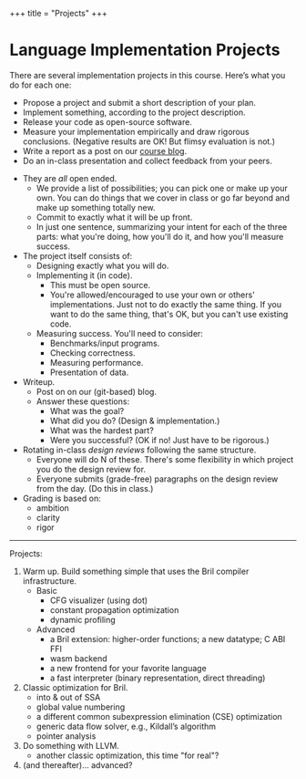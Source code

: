 +++
title = "Projects"
+++
# Language Implementation Projects

There are several implementation projects in this course.
Here’s what you do for each one:

* Propose a project and submit a short description of your plan.
* Implement something, according to the project description.
* Release your code as open-source software.
* Measure your implementation empirically and draw rigorous conclusions. (Negative results are OK! But flimsy evaluation is not.)
* Write a report as a post on our [course blog][blog].
* Do an in-class presentation and collect feedback from your peers.

[blog]: @/blog/_index.md

- They are *all* open ended.
    - We provide a list of possibilities; you can pick one or make up your own. You can do things that we cover in class or go far beyond and make up something totally new.
    - Commit to exactly what it will be up front.
    - In just one sentence, summarizing your intent for each of the three parts: what you're doing, how you'll do it, and how you'll measure success.
- The project itself consists of:
    - Designing exactly what you will do.
    - Implementing it (in code).
        - This must be open source.
        - You're allowed/encouraged to use your own or others' implementations. Just not to do exactly the same thing. If you want to do the same thing, that's OK, but you can't use existing code.
    - Measuring success. You'll need to consider:
        - Benchmarks/input programs.
        - Checking correctness.
        - Measuring performance.
        - Presentation of data.
- Writeup.
    - Post on on our (git-based) blog.
    - Answer these questions:
        - What was the goal?
        - What did you do? (Design & implementation.)
        - What was the hardest part?
        - Were you successful? (OK if no! Just have to be rigorous.)
- Rotating in-class *design reviews* following the same structure.
    - Everyone will do N of these. There's some flexibility in which project you do the design review for.
    - Everyone submits (grade-free) paragraphs on the design review from the day. (Do this in class.)
- Grading is based on:
    - ambition
    - clarity
    - rigor

---

Projects:

1. Warm up. Build something simple that uses the Bril compiler infrastructure.
    - Basic
        - CFG visualizer (using dot)
        - constant propagation optimization
        - dynamic profiling
    - Advanced
        - a Bril extension: higher-order functions; a new datatype; C ABI FFI
        - wasm backend
        - a new frontend for your favorite language
        - a fast interpreter (binary representation, direct threading)
2. Classic optimization for Bril.
    - into & out of SSA
    - global value numbering
    - a different common subexpression elimination (CSE) optimization
    - generic data flow solver, e.g., Kildall’s algorithm
    - pointer analysis
3. Do something with LLVM.
    - another classic optimization, this time "for real"?
4. (and thereafter)... advanced?
